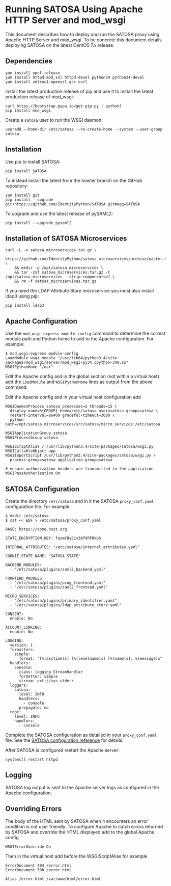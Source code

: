 # Running SATOSA Using Apache HTTP Server and mod\_wsgi

This document describes how to deploy and run the SATOSA proxy using
Apache HTTP Server and mod\_wsgi. To be concrete this document details
deploying SATOSA on the latest CentOS 7.x release.

## Dependencies

```
yum install epel-release
yum install httpd mod_ssl httpd-devel python34 python34-devel
yum install xmlsec1-openssl gcc curl
```

Install the latest production release of pip and use it to install the latest
production release of mod\_wsgi:

```
curl https://bootstrap.pypa.io/get-pip.py | python3
pip install mod_wsgi
```

Create a `satosa` user to run the WSGI daemon:

```
useradd --home-dir /etc/satosa --no-create-home --system --user-group satosa
```

## Installation

Use pip to install SATOSA:

```
pip install SATOSA
```

To instead install the latest from the master branch on the GitHub repository:

```
yum install git
pip install --upgrade git+https://github.com/IdentityPython/SATOSA.git#egg=SATOSA
```

To upgrade and use the latest release of pySAML2:

```
pip install --upgrade pysaml2
```

## Installation of SATOSA Microservices

```
curl -L -o satosa_microservices.tar.gz \
    https://github.com/IdentityPython/satosa_microservices/archive/master.tar.gz \
    && mkdir -p /opt/satosa_microservices \
    && tar -zxf satosa_microservices.tar.gz -C /opt/satosa_microservices --strip-components=1 \
    && rm -f satosa_microservices.tar.gz
```

If you need the LDAP Attribute Store microservice you must also install
ldap3 using pip:

```
pip install ldap3
```

## Apache Configuration

Use the `mod_wsgi-express module-config` command to determine the correct
module path and Python home to add to the Apache configuration. For
example:

```
$ mod_wsgi-express module-config
LoadModule wsgi_module "/usr/lib64/python3.4/site-packages/mod_wsgi/server/mod_wsgi-py34.cpython-34m.so"
WSGIPythonHome "/usr"
```

Edit the Apache config and in the global section (not within a virtual
host) add the `LoadModule` and `WSGIPythonHome` lines as output from the
above command.

Edit the Apache config and in your virtual host configuration add

```
WSGIDaemonProcess satosa processes=2 threads=15 \
  display-name=%{GROUP} home=/etc/satosa user=satosa group=satosa \
  restart-interval=86400 graceful-timeout=3600 \
  python-path=/opt/satosa_microservices/src/satosa/micro_services:/etc/satosa

WSGIApplicationGroup satosa
WSGIProcessGroup satosa

WSGIScriptAlias / /usr/lib/python3.4/site-packages/satosa/wsgi.py
WSGICallableObject app
WSGIImportScript /usr/lib/python3.4/site-packages/satosa/wsgi.py \
  process-group=satosa application-group=satosa

# ensure authorization headers are transmitted to the application
WSGIPassAuthorization On
```

## SATOSA Configuration

Create the directory `/etc/satosa` and in it the SATOSA `proxy_conf.yaml`
configuration file. For example

```
$ mkdir /etc/satosa
$ cat << EOF > /etc/satosa/proxy_conf.yaml

BASE: https://some.host.org

STATE_ENCRYPTION_KEY: fazmC8yELv38f9PF0kbS

INTERNAL_ATTRIBUTES: "/etc/satosa/internal_attributes.yaml"

COOKIE_STATE_NAME: "SATOSA_STATE"

BACKEND_MODULES:
  - "/etc/satosa/plugins/saml2_backend.yaml"

FRONTEND_MODULES:
  - "/etc/satosa/plugins/ping_frontend.yaml"
  - "/etc/satosa/plugins/saml2_frontend.yaml"

MICRO_SERVICES:
  - "/etc/satosa/plugins/primary_identifier.yaml"
  - "/etc/satosa/plugins/ldap_attribute_store.yaml"

CONSENT:
  enable: No

ACCOUNT_LINKING:
  enable: No

LOGGING:
  version: 1
  formatters:
    simple:
      format: "[%(asctime)s] [%(levelname)s] [%(name)s]: %(message)s"
  handlers:
    console:
      class: logging.StreamHandler
      formatter: simple
      stream: ext://sys.stderr
  loggers:
    satosa:
      level: INFO
      handlers:
        - console
      propagate: no
  root:
    level: INFO
    handlers:
      - console
```

Complete the SATOSA configuration as detailed in your `proxy_conf.yaml`
file. See the [SATOSA configuration reference](./README.md) for details.

After SATOSA is configured restart the Apache server:


```
systemctl restart httpd
```

## Logging

SATOSA log output is sent to the Apache server logs as configured in the
Apache configuration.


## Overriding Errors

The body of the HTML sent by SATOSA when it encounters an error condition
is not user friendly. To configure Apache to catch errors returned by
SATOSA and override the HTML displayed add to the global Apache config

```
WSGIErrorOverride On
```

Then in the virtual host add before the WSGIScriptAlias for example

```
ErrorDocument 404 /error.html
ErrorDocument 500 /error.html

Alias /error.html /var/www/html/error.html
```









